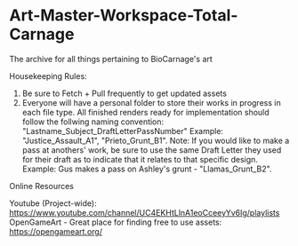 # Art-Master-Workspace-Total-Carnage
The archive for all things pertaining to BioCarnage's art

Housekeeping Rules:
1. Be sure to Fetch + Pull frequently to get updated assets
2. Everyone will have a personal folder to store their works in progress in each file type. All finished renders ready for implementation should follow the follwing naming convention: "Lastname_Subject_DraftLetterPassNumber" Example: "Justice_Assault_A1", "Prieto_Grunt_B1".
Note: If you would like to make a pass at anothers' work, be sure to use the same Draft Letter they used for their draft as to indicate that it relates to that specific design. Example: Gus makes a pass on Ashley's grunt - "Llamas_Grunt_B2".

Online Resources

Youtube (Project-wide): https://www.youtube.com/channel/UC4EKHtLlnA1eoCceeyYv6Ig/playlists
OpenGameArt - Great place for finding free to use assets: https://opengameart.org/
